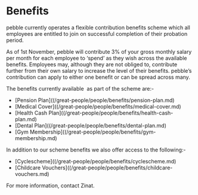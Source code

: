 # Benefits

pebble currently operates a flexible contribution benefits scheme which all employees are entitled to join on successful completion of their probation period.

As of 1st November, pebble will contribute 3% of your gross monthly salary per month for each employee to ‘spend’ as they wish across the available benefits. Employees may, although they are not obliged to, contribute further from their own salary to increase the level of their benefits. pebble’s contribution can apply to either one benefit or can be spread across many.

The benefits currently available  as part of the scheme are:-

- [Pension Plan]((/great-people/people/benefits/pension-plan.md)  
- [Medical Cover]((/great-people/people/benefits/medical-cover.md)
- [Health Cash Plan]((/great-people/people/benefits/health-cash-plan.md)
- [Dental Plan]((/great-people/people/benefits/dental-plan.md)
- [Gym Membership]((/great-people/people/benefits/gym-membership.md)

In addition to our scheme benefits we also offer access to the following:-

- [Cyclescheme]((/great-people/people/benefits/cyclescheme.md)
- [Childcare Vouchers]((/great-people/people/benefits/childcare-vouchers.md)

For more information, contact Zinat.
